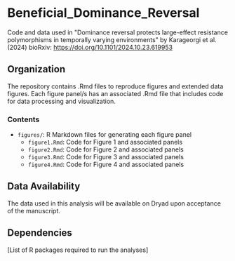 # Beneficial_Dominance_Reversal

Code and data used in "Dominance reversal protects large-effect resistance polymorphisms in temporally varying environments" by Karageorgi et al. (2024) bioRxiv: https://doi.org/10.1101/2024.10.23.619953

## Organization

The repository contains .Rmd files to reproduce figures and extended data figures. Each figure panel/s has an associated .Rmd file that includes code for data processing and visualization.

### Contents
- `figures/`: R Markdown files for generating each figure panel
  - `figure1.Rmd`: Code for Figure 1 and associated panels
  - `figure2.Rmd`: Code for Figure 2 and associated panels
  - `figure3.Rmd`: Code for Figure 3 and associated panels
  - `figure4.Rmd`: Code for Figure 4 and associated panels

## Data Availability

The data used in this analysis will be available on Dryad upon acceptance of the manuscript.

## Dependencies

[List of R packages required to run the analyses]
